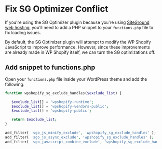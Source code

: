 # Fix SG Optimizer Conflict

If you're using the SG Optimizer plugin because you're using [SiteGround web hosting](https://www.siteground.com/index.htm?afcode=6f709cddc22520adccecb68901d1eb80), you'll need to add a PHP snippet to your `functions.php` file to fix loading issues.

By default, the SG Optimizer plugin will attempt to modify the WP Shopify JavaScript to improve performance. However, since these improvements are already made in WP Shopify itself, we can turn the SG optimizations off.

## Add snippet to functions.php

Open your `functions.php` file inside your WordPress theme and add the following:

```php
function wpshopify_sg_exclude_handles($exclude_list) {

   $exclude_list[] = 'wpshopify-runtime';
   $exclude_list[] = 'wpshopify-vendors-public';
   $exclude_list[] = 'wpshopify-public';

   return $exclude_list;
}

add_filter( 'sgo_js_minify_exclude', 'wpshopify_sg_exclude_handles' );
add_filter( 'sgo_js_async_exclude', 'wpshopify_sg_exclude_handles' );
add_filter( 'sgo_javascript_combine_exclude', 'wpshopify_sg_exclude_handles' );
```
